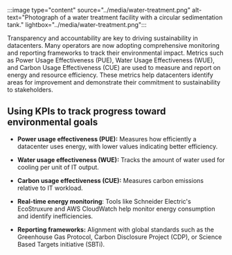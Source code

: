 :::image type="content" source="../media/water-treatment.png" alt-text="Photograph of a water treatment facility with a circular sedimentation tank." lightbox="../media/water-treatment.png":::

Transparency and accountability are key to driving sustainability in datacenters. Many operators are now adopting comprehensive monitoring and reporting frameworks to track their environmental impact. Metrics such as Power Usage Effectiveness (PUE), Water Usage Effectiveness (WUE), and Carbon Usage Effectiveness (CUE) are used to measure and report on energy and resource efficiency. These metrics help datacenters identify areas for improvement and demonstrate their commitment to sustainability to stakeholders.

## Using KPIs to track progress toward environmental goals

- **Power usage effectiveness (PUE):** Measures how efficiently a datacenter uses energy, with lower values indicating better efficiency.

- **Water usage effectiveness (WUE):** Tracks the amount of water used for cooling per unit of IT output.

- **Carbon usage effectiveness (CUE):** Measures carbon emissions relative to IT workload.

- **Real-time energy monitoring**: Tools like Schneider Electric's EcoStruxure and AWS CloudWatch help monitor energy consumption and identify inefficiencies.

- **Reporting frameworks:** Alignment with global standards such as the Greenhouse Gas Protocol, Carbon Disclosure Project (CDP), or Science Based Targets initiative (SBTi).